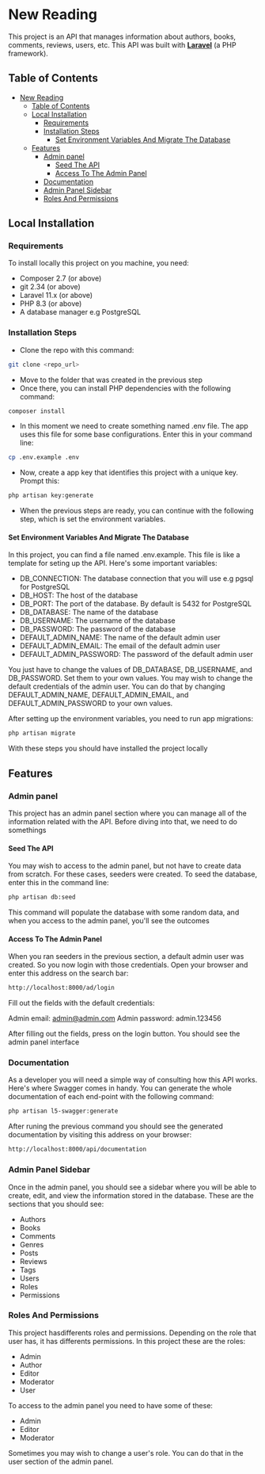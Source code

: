 # New Reading

This project is an API that manages information about authors, books, comments, reviews, users, etc. This API was built with **[Laravel](https://laravel.com/)** (a PHP framework).

## Table of Contents

- [New Reading](#new-reading)
  - [Table of Contents](#table-of-contents)
  - [Local Installation](#local-installation)
    - [Requirements](#requirements)
    - [Installation Steps](#installation-steps)
      - [Set Environment Variables And Migrate The Database](#set-environment-variables-and-migrate-the-database)
  - [Features](#features)
    - [Admin panel](#admin-panel)
      - [Seed The API](#seed-the-api)
      - [Access To The Admin Panel](#access-to-the-admin-panel)
    - [Documentation](#documentation)
    - [Admin Panel Sidebar](#admin-panel-sidebar)
    - [Roles And Permissions](#roles-and-permissions)

## Local Installation

### Requirements

To install locally this project on you machine, you need:

- Composer 2.7 (or above)
- git 2.34 (or above)
- Laravel 11.x (or above)
- PHP 8.3 (or above)
- A database manager e.g PostgreSQL

### Installation Steps

- Clone the repo with this command:

```bash
git clone <repo_url>
```

- Move to the folder that was created in the previous step
- Once there, you can install PHP dependencies with the following command:

```bash
composer install
```

- In this moment we need to create something named .env file. The app uses this file for some base configurations. Enter this in your command line:

```bash
cp .env.example .env
```

- Now, create a app key that identifies this project with a unique key. Prompt this:

```bash
php artisan key:generate
```

- When the previous steps are ready, you can continue with the following step, which is set the environment variables. 

#### Set Environment Variables And Migrate The Database

In this project, you can find a file named .env.example. This file is like a template for seting up the API. Here's some important variables:

- DB_CONNECTION: The database connection that you will use e.g pgsql for PostgreSQL
- DB_HOST: The host of the database
- DB_PORT: The port of the database. By default is 5432 for PostgreSQL
- DB_DATABASE: The name of the database
- DB_USERNAME: The username of the database
- DB_PASSWORD: The password of the database
- DEFAULT_ADMIN_NAME: The name of the default admin user
- DEFAULT_ADMIN_EMAIL: The email of the default admin user
- DEFAULT_ADMIN_PASSWORD: The password of the default admin user

You just have to change the values of DB_DATABASE, DB_USERNAME, and DB_PASSWORD. Set them to your own values. You may wish to change the default credentials of the admin user. You can do that by changing DEFAULT_ADMIN_NAME, DEFAULT_ADMIN_EMAIL, and DEFAULT_ADMIN_PASSWORD to your own values.

After setting up the environment variables, you need to run app migrations:

```bash
php artisan migrate
```

With these steps you should have installed the project locally

## Features

### Admin panel

This project has an admin panel section where you can manage all of the information related with the API. Before diving into that, we need to do somethings

#### Seed The API

You may wish to access to the admin panel, but not have to create data from scratch. For these cases, seeders were created. To seed the database, enter this in the command line:

```bash
php artisan db:seed
```

This command will populate the database with some random data, and when you access to the admin panel, you'll see the outcomes

#### Access To The Admin Panel

When you ran seeders in the previous section, a default admin user was created. So you now login with those credentials. Open your browser and enter this address on the search bar:

```bash
http://localhost:8000/ad/login
```

Fill out the fields with the default credentials:

Admin email: admin@admin.com
Admin password: admin.123456

After filling out the fields, press on the login button. You should see the admin panel interface

### Documentation

As a developer you will need a simple way of consulting how this API works. Here's where Swagger comes in handy. You can generate the whole documentation of each end-point with the following command:

```bash
php artisan l5-swagger:generate
```

After runing the previous command you should see the generated documentation by visiting this address on your browser:

```bash
http://localhost:8000/api/documentation
```

### Admin Panel Sidebar

Once in the admin panel, you should see a sidebar where you will be able to create, edit, and view the information stored in the database. These are the sections that you should see:

- Authors
- Books
- Comments
- Genres
- Posts
- Reviews
- Tags
- Users
- Roles
- Permissions

### Roles And Permissions

This project hasdifferents roles and permissions. Depending on the role that user has, it has differents permissions. In this project these are the roles:

- Admin
- Author
- Editor
- Moderator
- User

To access to the admin panel you need to have some of these:

- Admin
- Editor
- Moderator

Sometimes you may wish to change a user's role. You can do that in the user section of the admin panel.